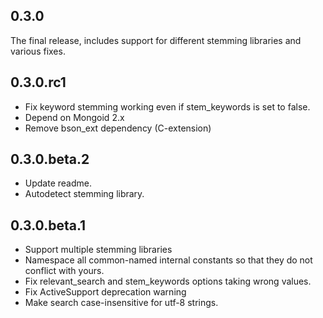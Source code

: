 ## 0.3.0
The final release, includes support for different stemming libraries and various fixes.

## 0.3.0.rc1
* Fix keyword stemming working even if stem\_keywords is set to false.
* Depend on Mongoid 2.x
* Remove bson\_ext dependency (C-extension)

## 0.3.0.beta.2

* Update readme.
* Autodetect stemming library.

## 0.3.0.beta.1

* Support multiple stemming libraries
* Namespace all common-named internal constants so that they do not conflict with yours.
* Fix relevant\_search and stem\_keywords options taking wrong values.
* Fix ActiveSupport deprecation warning
* Make search case-insensitive for utf-8 strings.

